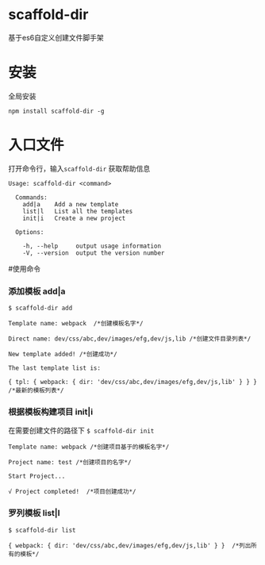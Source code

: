 # scaffold-dir
基于es6自定义创建文件脚手架
# 安装
全局安装
```
npm install scaffold-dir -g
```
# 入口文件
打开命令行，输入`scaffold-dir` 获取帮助信息
```
Usage: scaffold-dir <command>

  Commands:
    add|a    Add a new template
    list|l   List all the templates
    init|i   Create a new project

  Options:

    -h, --help     output usage information
    -V, --version  output the version number
```
#使用命令
### 添加模板 add|a
`$ scaffold-dir add`
```
Template name: webpack  /*创建模板名字*/

Direct name: dev/css/abc,dev/images/efg,dev/js,lib /*创建文件目录列表*/

New template added! /*创建成功*/

The last template list is: 

{ tpl: { webpack: { dir: 'dev/css/abc,dev/images/efg,dev/js,lib' } } }  /*最新的模板列表*/
```
### 根据模板构建项目 init|i
在需要创建文件的路径下 `$ scaffold-dir init`
```
Template name: webpack /*创建项目基于的模板名字*/

Project name: test /*创建项目的名字*/

Start Project... 

√ Project completed!  /*项目创建成功*/                                         
```
### 罗列模板 list|l
`$ scaffold-dir list`
```
{ webpack: { dir: 'dev/css/abc,dev/images/efg,dev/js,lib' } }  /*列出所有的模板*/                               
```
